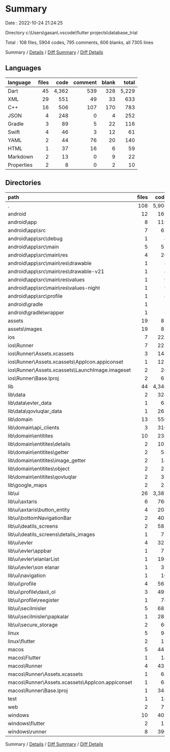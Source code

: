 # Summary

Date : 2022-10-24 21:24:25

Directory c:\\Users\\gasan\\.vscode\\flutter projects\\database_trial

Total : 108 files,  5904 codes, 795 comments, 606 blanks, all 7305 lines

Summary / [Details](details.md) / [Diff Summary](diff.md) / [Diff Details](diff-details.md)

## Languages
| language | files | code | comment | blank | total |
| :--- | ---: | ---: | ---: | ---: | ---: |
| Dart | 45 | 4,362 | 539 | 328 | 5,229 |
| XML | 29 | 551 | 49 | 33 | 633 |
| C++ | 16 | 506 | 107 | 170 | 783 |
| JSON | 4 | 248 | 0 | 4 | 252 |
| Gradle | 3 | 89 | 5 | 22 | 116 |
| Swift | 4 | 46 | 3 | 12 | 61 |
| YAML | 2 | 44 | 76 | 20 | 140 |
| HTML | 1 | 37 | 16 | 6 | 59 |
| Markdown | 2 | 13 | 0 | 9 | 22 |
| Properties | 2 | 8 | 0 | 2 | 10 |

## Directories
| path | files | code | comment | blank | total |
| :--- | ---: | ---: | ---: | ---: | ---: |
| . | 108 | 5,904 | 795 | 606 | 7,305 |
| android | 12 | 162 | 52 | 35 | 249 |
| android\\app | 8 | 119 | 52 | 24 | 195 |
| android\\app\\src | 7 | 65 | 47 | 11 | 123 |
| android\\app\\src\\debug | 1 | 4 | 5 | 2 | 11 |
| android\\app\\src\\main | 5 | 57 | 38 | 8 | 103 |
| android\\app\\src\\main\\res | 4 | 26 | 32 | 6 | 64 |
| android\\app\\src\\main\\res\\drawable | 1 | 4 | 7 | 2 | 13 |
| android\\app\\src\\main\\res\\drawable-v21 | 1 | 4 | 7 | 2 | 13 |
| android\\app\\src\\main\\res\\values | 1 | 9 | 9 | 1 | 19 |
| android\\app\\src\\main\\res\\values-night | 1 | 9 | 9 | 1 | 19 |
| android\\app\\src\\profile | 1 | 4 | 4 | 1 | 9 |
| android\\gradle | 1 | 5 | 0 | 1 | 6 |
| android\\gradle\\wrapper | 1 | 5 | 0 | 1 | 6 |
| assets | 19 | 82 | 0 | 19 | 101 |
| assets\\images | 19 | 82 | 0 | 19 | 101 |
| ios | 7 | 222 | 2 | 9 | 233 |
| ios\\Runner | 7 | 222 | 2 | 9 | 233 |
| ios\\Runner\\Assets.xcassets | 3 | 148 | 0 | 4 | 152 |
| ios\\Runner\\Assets.xcassets\\AppIcon.appiconset | 1 | 122 | 0 | 1 | 123 |
| ios\\Runner\\Assets.xcassets\\LaunchImage.imageset | 2 | 26 | 0 | 3 | 29 |
| ios\\Runner\\Base.lproj | 2 | 61 | 2 | 2 | 65 |
| lib | 44 | 4,348 | 529 | 321 | 5,198 |
| lib\\data | 2 | 324 | 68 | 28 | 420 |
| lib\\data\\evler_data | 1 | 63 | 18 | 11 | 92 |
| lib\\data\\qovluqlar_data | 1 | 261 | 50 | 17 | 328 |
| lib\\domain | 13 | 550 | 63 | 90 | 703 |
| lib\\domain\\api_clients | 3 | 316 | 43 | 39 | 398 |
| lib\\domain\\entitites | 10 | 234 | 20 | 51 | 305 |
| lib\\domain\\entitites\\details | 2 | 105 | 4 | 10 | 119 |
| lib\\domain\\entitites\\getter | 2 | 54 | 4 | 10 | 68 |
| lib\\domain\\entitites\\image_getter | 2 | 18 | 4 | 10 | 32 |
| lib\\domain\\entitites\\object | 2 | 25 | 4 | 11 | 40 |
| lib\\domain\\entitites\\qovluqlar | 2 | 32 | 4 | 10 | 46 |
| lib\\google_maps | 2 | 22 | 0 | 6 | 28 |
| lib\\ui | 26 | 3,387 | 388 | 190 | 3,965 |
| lib\\ui\\axtaris | 6 | 760 | 58 | 27 | 845 |
| lib\\ui\\axtaris\\button_entity | 4 | 203 | 10 | 18 | 231 |
| lib\\ui\\bottomNavigationBar | 2 | 401 | 99 | 26 | 526 |
| lib\\ui\\deatils_screens | 2 | 581 | 21 | 29 | 631 |
| lib\\ui\\deatils_screens\\details_images | 1 | 71 | 10 | 4 | 85 |
| lib\\ui\\evler | 4 | 321 | 47 | 22 | 390 |
| lib\\ui\\evler\\appbar | 1 | 72 | 1 | 4 | 77 |
| lib\\ui\\evler\\elanlarList | 1 | 191 | 39 | 12 | 242 |
| lib\\ui\\evler\\son elanar | 1 | 33 | 0 | 3 | 36 |
| lib\\ui\\navigation | 1 | 10 | 1 | 3 | 14 |
| lib\\ui\\profile | 4 | 565 | 24 | 19 | 608 |
| lib\\ui\\profile\\daxil_ol | 3 | 491 | 23 | 15 | 529 |
| lib\\ui\\profile\\reegister | 1 | 74 | 1 | 4 | 79 |
| lib\\ui\\secilmisler | 5 | 683 | 98 | 38 | 819 |
| lib\\ui\\secilmisler\\papkalar | 1 | 285 | 54 | 14 | 353 |
| lib\\ui\\secure_storage | 2 | 66 | 40 | 26 | 132 |
| linux | 5 | 98 | 27 | 38 | 163 |
| linux\\flutter | 2 | 12 | 9 | 11 | 32 |
| macos | 5 | 445 | 3 | 12 | 460 |
| macos\\Flutter | 1 | 14 | 3 | 4 | 21 |
| macos\\Runner | 4 | 431 | 0 | 8 | 439 |
| macos\\Runner\\Assets.xcassets | 1 | 68 | 0 | 1 | 69 |
| macos\\Runner\\Assets.xcassets\\AppIcon.appiconset | 1 | 68 | 0 | 1 | 69 |
| macos\\Runner\\Base.lproj | 1 | 343 | 0 | 1 | 344 |
| test | 1 | 14 | 10 | 7 | 31 |
| web | 2 | 72 | 16 | 7 | 95 |
| windows | 10 | 407 | 80 | 131 | 618 |
| windows\\flutter | 2 | 11 | 9 | 11 | 31 |
| windows\\runner | 8 | 396 | 71 | 120 | 587 |

Summary / [Details](details.md) / [Diff Summary](diff.md) / [Diff Details](diff-details.md)
